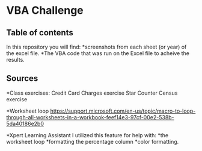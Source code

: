 # VBA Challenge



## Table of contents

In this repository you will find:
*screenshots from each sheet (or year) of the excel file.
*The VBA code that was run on the Excel file to acheive the results. 


## Sources

*Class exercises:
    Credit Card Charges exercise
    Star Counter
    Census exercise
    
*Worksheet loop
    https://support.microsoft.com/en-us/topic/macro-to-loop-through-all-worksheets-in-a-workbook-feef14e3-97cf-00e2-538b-5da40186e2b0
    
*Xpert Learning Assistant
    I utilized this feature for help with: 
    *the worksheet loop
    *formatting the percentage column 
    *color formatting.
